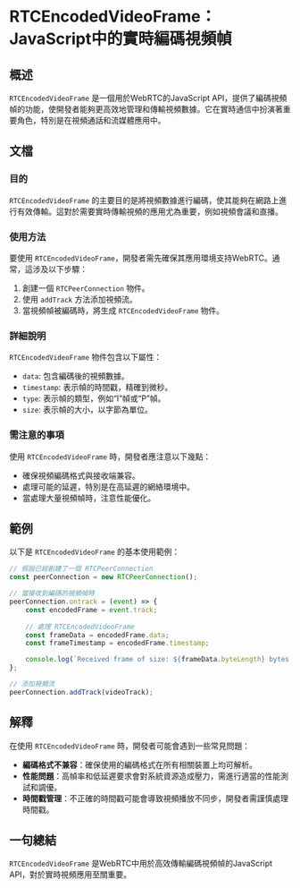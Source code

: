 <!--
Meta Description: # RTCEncodedVideoFrame：JavaScript中的實時編碼視頻幀 ## 概述 `RTCEncodedVideoFrame` 是一個用於WebRTC的JavaScript API，提供了編碼視頻幀的功能，使開發者能夠更高效地管理和傳輸視頻數據。它在實時通信中扮演著重要角色，特別是在...
Meta Keywords: rtcencodedvideoframe, const, rtcpeerconnection, timestamp, peerconnection
-->

# RTCEncodedVideoFrame：JavaScript中的實時編碼視頻幀

## 概述
`RTCEncodedVideoFrame` 是一個用於WebRTC的JavaScript API，提供了編碼視頻幀的功能，使開發者能夠更高效地管理和傳輸視頻數據。它在實時通信中扮演著重要角色，特別是在視頻通話和流媒體應用中。

## 文檔
### 目的
`RTCEncodedVideoFrame` 的主要目的是將視頻數據進行編碼，使其能夠在網路上進行有效傳輸。這對於需要實時傳輸視頻的應用尤為重要，例如視頻會議和直播。

### 使用方法
要使用 `RTCEncodedVideoFrame`，開發者需先確保其應用環境支持WebRTC。通常，這涉及以下步驟：

1. 創建一個 `RTCPeerConnection` 物件。
2. 使用 `addTrack` 方法添加視頻流。
3. 當視頻幀被編碼時，將生成 `RTCEncodedVideoFrame` 物件。

### 詳細說明
`RTCEncodedVideoFrame` 物件包含以下屬性：
- `data`: 包含編碼後的視頻數據。
- `timestamp`: 表示幀的時間戳，精確到微秒。
- `type`: 表示幀的類型，例如“I”幀或“P”幀。
- `size`: 表示幀的大小，以字節為單位。

### 需注意的事項
使用 `RTCEncodedVideoFrame` 時，開發者應注意以下幾點：
- 確保視頻編碼格式與接收端兼容。
- 處理可能的延遲，特別是在高延遲的網絡環境中。
- 當處理大量視頻幀時，注意性能優化。

## 範例
以下是 `RTCEncodedVideoFrame` 的基本使用範例：

```javascript
// 假設已經創建了一個 RTCPeerConnection
const peerConnection = new RTCPeerConnection();

// 當接收到編碼的視頻幀時
peerConnection.ontrack = (event) => {
    const encodedFrame = event.track;
    
    // 處理 RTCEncodedVideoFrame
    const frameData = encodedFrame.data;
    const frameTimestamp = encodedFrame.timestamp;

    console.log(`Received frame of size: ${frameData.byteLength} bytes at timestamp: ${frameTimestamp}`);
};

// 添加視頻流
peerConnection.addTrack(videoTrack);
```

## 解釋
在使用 `RTCEncodedVideoFrame` 時，開發者可能會遇到一些常見問題：
- **編碼格式不兼容**：確保使用的編碼格式在所有相關裝置上均可解析。
- **性能問題**：高幀率和低延遲要求會對系統資源造成壓力，需進行適當的性能測試和調優。
- **時間戳管理**：不正確的時間戳可能會導致視頻播放不同步，開發者需謹慎處理時間戳。

## 一句總結
`RTCEncodedVideoFrame` 是WebRTC中用於高效傳輸編碼視頻幀的JavaScript API，對於實時視頻應用至關重要。